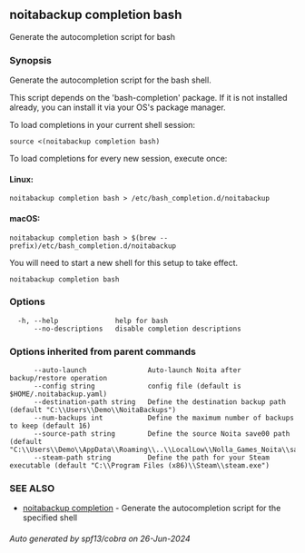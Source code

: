 ## noitabackup completion bash

Generate the autocompletion script for bash

### Synopsis

Generate the autocompletion script for the bash shell.

This script depends on the 'bash-completion' package.
If it is not installed already, you can install it via your OS's package manager.

To load completions in your current shell session:

	source <(noitabackup completion bash)

To load completions for every new session, execute once:

#### Linux:

	noitabackup completion bash > /etc/bash_completion.d/noitabackup

#### macOS:

	noitabackup completion bash > $(brew --prefix)/etc/bash_completion.d/noitabackup

You will need to start a new shell for this setup to take effect.


```
noitabackup completion bash
```

### Options

```
  -h, --help              help for bash
      --no-descriptions   disable completion descriptions
```

### Options inherited from parent commands

```
      --auto-launch               Auto-launch Noita after backup/restore operation
      --config string             config file (default is $HOME/.noitabackup.yaml)
      --destination-path string   Define the destination backup path (default "C:\\Users\\Demo\\NoitaBackups")
      --num-backups int           Define the maximum number of backups to keep (default 16)
      --source-path string        Define the source Noita save00 path (default "C:\\Users\\Demo\\AppData\\Roaming\\..\\LocalLow\\Nolla_Games_Noita\\save00")
      --steam-path string         Define the path for your Steam executable (default "C:\\Program Files (x86)\\Steam\\steam.exe")
```

### SEE ALSO

* [noitabackup completion](noitabackup_completion.md)	 - Generate the autocompletion script for the specified shell

###### Auto generated by spf13/cobra on 26-Jun-2024
